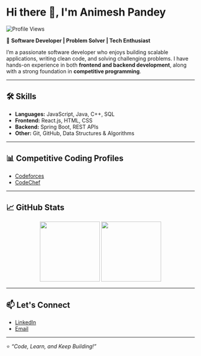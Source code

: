 # Hi there 👋, I'm Animesh Pandey  
![Profile Views](https://komarev.com/ghpvc/?username=pandeyanimesh&label=Profile%20Views&color=0e75b6&style=flat)

🚀 **Software Developer | Problem Solver | Tech Enthusiast**  

I’m a passionate software developer who enjoys building scalable applications, writing clean code, and solving challenging problems. I have hands-on experience in both **frontend and backend development**, along with a strong foundation in **competitive programming**.  

---

## 🛠️ Skills  

- **Languages:** JavaScript, Java, C++, SQL  
- **Frontend:** React.js, HTML, CSS  
- **Backend:** Spring Boot, REST APIs  
- **Other:** Git, GitHub, Data Structures & Algorithms  

---

## 📊 Competitive Coding Profiles  

- [Codeforces](https://codeforces.com/profile/pandey_animesh)  
- [CodeChef](https://www.codechef.com/users/pandey_animesh)   
 

---

## 📈 GitHub Stats  

<p align="center">
  <img src="https://github-readme-stats.vercel.app/api?username=pandeyanimesh&show_icons=true&theme=tokyonight" height="160"/>
  <img src="https://github-readme-stats.vercel.app/api/top-langs/?username=pandeyanimesh&layout=compact&theme=tokyonight" height="160"/>
</p>  

---

## 📫 Let's Connect  

- [LinkedIn](https://www.linkedin.com/in/animesh-pandey-5789651b2/)  
- [Email](mailto:animesh00581@gmail.com)  

---

⭐️ *“Code, Learn, and Keep Building!”*  
